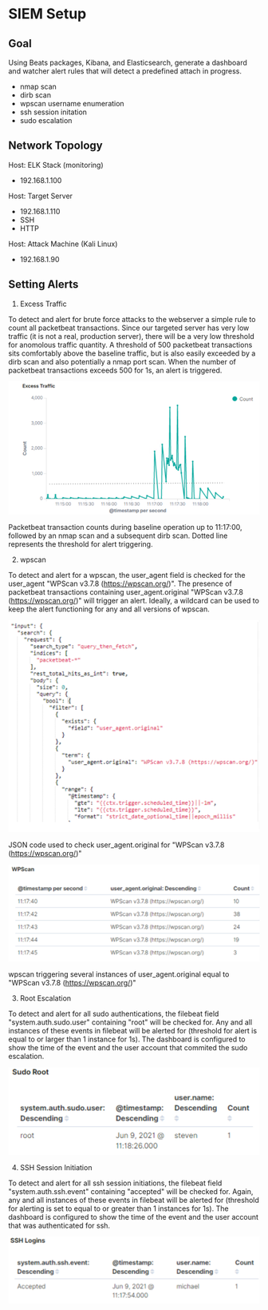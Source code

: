 # SIEM Setup

## Goal

Using Beats packages, Kibana, and Elasticsearch, generate a dashboard and watcher alert rules that will detect a predefined attach in progress. 

- nmap scan
- dirb scan
- wpscan username enumeration
- ssh session initation
- sudo escalation

## Network Topology

Host: ELK Stack (monitoring)
- 192.168.1.100

Host: Target Server
- 192.168.1.110
- SSH
- HTTP

Host: Attack Machine (Kali Linux)
- 192.168.1.90

## Setting Alerts

1) Excess Traffic

To detect and alert for brute force attacks to the webserver a simple rule to count all packetbeat transactions. Since our targeted server has very low traffic (it is not a real, production server), there will be a very low threshold for anomolous traffic quantity. A threshold of 500 packetbeat transactions sits comfortably above the baseline traffic, but is also easily exceeded by a dirb scan and also potentially a nmap port scan. When the number of packetbeat transactions exceeds 500 for 1s, an alert is triggered.

![excess_traffic](https://github.com/danielpeppin/SIEM_setup/blob/main/excess_traffic_threshold.PNG)

Packetbeat transaction counts during baseline operation up to 11:17:00, followed by an nmap scan and a subsequent dirb scan. Dotted line represents the threshold for alert triggering.

2) wpscan

To detect and alert for a wpscan, the user_agent field is checked for the user_agent "WPScan v3.7.8 (https://wpscan.org/)". The presence of packetbeat transactions containing user_agent.original "WPScan v3.7.8 (https://wpscan.org/)" will trigger an alert. Ideally, a wildcard can be used to keep the alert functioning for any and all versions of wpscan.

![excess_traffic](https://github.com/danielpeppin/SIEM_setup/blob/main/wpscan_watcher.PNG)

JSON code used to check user_agent.original for "WPScan v3.7.8 (https://wpscan.org/)"

![wpscan_JSON](https://github.com/danielpeppin/SIEM_setup/blob/main/wpscan_watcher2.PNG)

wpscan triggering several instances of user_agent.original equal to "WPScan v3.7.8 (https://wpscan.org/)"

3) Root Escalation

To detect and alert for all sudo authentications, the filebeat field "system.auth.sudo.user" containing "root" will be checked for. Any and all instances of these events in filebeat will be alerted for (threshold for alert is equal to or larger than 1 instance for 1s). The dashboard is configured to show the time of the event and the user account that commited the sudo escalation.

![sudo_root_escalation](https://github.com/danielpeppin/SIEM_setup/blob/main/root_escalation_dashboard.PNG)

4) SSH Session Initiation

To detect and alert for all ssh session initiations, the filebeat field "system.auth.ssh.event" containing "accepted" will be checked for. Again, any and all instances of these events in filebeat will be alerted for (threshold for alerting is set to equal to or greater than 1 instances for 1s). The dashboard is configured to show the time of the event and the user account that was authenticated for ssh.

![ssh_authentication](https://github.com/danielpeppin/SIEM_setup/blob/main/ssh_authentication_dashboard.PNG)

